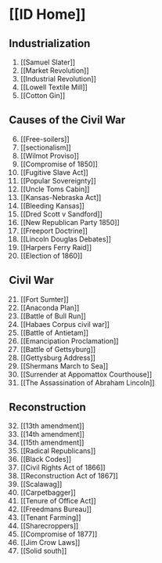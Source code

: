 # [[ID Home]]

## Industrialization
1. [[Samuel Slater]] 
2. [[Market Revolution]]
3. [[Industrial Revolution]]
4. [[Lowell Textile Mill]]
5. [[Cotton Gin]]
 
## Causes of the Civil War
6. [[Free-soilers]]
7.  [[sectionalism]] 
8. [[Wilmot Proviso]]
9. [[Compromise of 1850]]
10. [[Fugitive Slave Act]]
11. [[Popular Sovereignty]]
12. [[Uncle Toms Cabin]]
13. [[Kansas-Nebraska Act]]
14. [[Bleeding Kansas]]
15. [[Dred Scott v Sandford]]
16. [[New Republican Party 1850]]
17. [[Freeport Doctrine]]
18. [[Lincoln Douglas Debates]]
19. [[Harpers Ferry Raid]]
20. [[Election of 1860]]

## Civil War
21. [[Fort Sumter]]
22. [[Anaconda Plan]]
23. [[Battle of Bull Run]]
24. [[Habaes Corpus civil war]]
25. [[Battle of Antietam]]
26. [[Emancipation Proclamation]]
27. [[Battle of Gettsyburg]]
28. [[Gettysburg Address]]
29. [[Shermans March to Sea]]
30. [[Surrender at Appomattox Courthouse]]
31. [[The Assassination of Abraham Lincoln]]

## Reconstruction
32. [[13th amendment]]
33. [[14th amendment]]
34. [[15th amendment]]
35. [[Radical Republicans]]
36. [[Black Codes]]
37. [[Civil Rights Act of 1866]]
38. [[Reconstruction Act of 1867]]
39. [[Scalawag]]
40. [[Carpetbagger]]
41. [[Tenure of Office Act]]
42. [[Freedmans Bureau]]
43. [[Tenant Farming]]
44. [[Sharecroppers]]
45. [[Compromise of 1877]]
46. [[Jim Crow Laws]]
47. [[Solid south]]